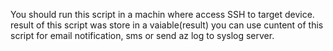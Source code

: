 You should run this script in a machin where access SSH to target device.
result of this script was store in a vaiable(result)
you can use cuntent of this script for email notification, sms or send az log to syslog server.
